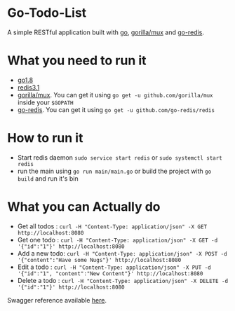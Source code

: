 # Go-Todo-List

A simple RESTful application built with [go](https://github.com/golang), [gorilla/mux](https://github.com/gorilla/mux) and [go-redis](https://github.com/go-redis/redis).

# What you need to run it

 - [go1.8](https://golang.org/doc/devel/release.html#go1.8)
 - [redis3.1](https://redis.io/download)
 - [gorilla/mux](https://github.com/gorilla/mux). You can get it using `go get -u github.com/gorilla/mux` inside your `$GOPATH`
 - [go-redis](https://github.com/go-redis/redis). You can get it using `go get -u github.com/go-redis/redis`

# How to run it

 - Start redis daemon `sudo service start redis` or `sudo systemctl start redis`
 - run the main using `go run main/main.go` or build the project with `go build` and run it's bin

# What you can Actually do

 - Get all todos : `curl -H "Content-Type: application/json" -X GET http://localhost:8080`
 - Get one todo  : `curl -H "Content-Type: application/json" -X GET -d '{"id":"1"}' http://localhost:8080`
 - Add a new todo: `curl -H "Content-Type: application/json" -X POST -d '{"content":"Have some Nugs"}' http://localhost:8080`
 - Edit a todo   : `curl -H "Content-Type: application/json" -X PUT -d '{"id":"1", "content":"New Content"}' http://localhost:8080`
 - Delete a todo : `curl -H "Content-Type: application/json" -X DELETE -d '{"id":"1"}' http://localhost:8080`
 
 Swagger reference available [here](https://app.swaggerhub.com/apis/AndreaM16/Go-Todo-List/1.0.0). 
